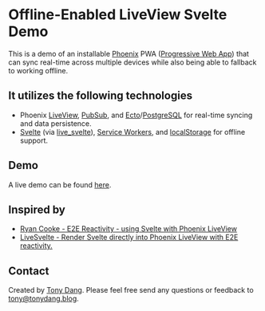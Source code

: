 # Offline-Enabled LiveView Svelte Demo

This is a demo of an installable [Phoenix](https://www.phoenixframework.org/) PWA 
([Progressive Web App](https://developer.mozilla.org/en-US/docs/Web/Progressive_web_apps)) that
can sync real-time across multiple devices while also being able to fallback to working offline.

## It utilizes the following technologies

- Phoenix [LiveView](https://github.com/phoenixframework/phoenix_live_view),
  [PubSub](https://hexdocs.pm/phoenix/channels.html#pubsub), and
  [Ecto](https://github.com/elixir-ecto/ecto/tree/v3.11.1)/[PostgreSQL](https://www.postgresql.org/)
  for real-time syncing and data persistence.
- [Svelte](https://svelte.dev/) (via [live_svelte](https://github.com/woutdp/live_svelte)),
  [Service Workers](https://developer.mozilla.org/en-US/docs/Web/API/Service_Worker_API), 
  and [localStorage](https://developer.mozilla.org/en-US/docs/Web/API/Window/localStorage) 
  for offline support.

## Demo

A live demo can be found [here](https://liveview-svelte-pwa.fly.dev/app).

## Inspired by

- [Ryan Cooke - E2E Reactivity - using Svelte with Phoenix LiveView](https://www.youtube.com/watch?v=asm2TTm035o)
- [LiveSvelte - Render Svelte directly into Phoenix LiveView with E2E reactivity.](https://www.youtube.com/watch?v=JMkvbW35QvA)

## Contact

Created by [Tony Dang](https://tonydang.blog). Please feel free send any questions or feedback to
[tony@tonydang.blog](mailto:tony@tonydang.blog).
